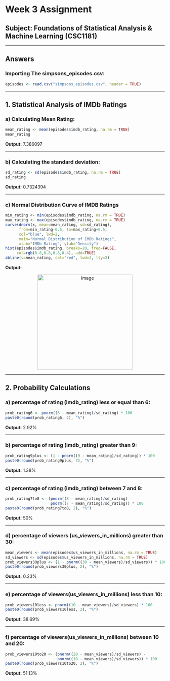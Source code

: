 # Week 3 Assignment

## Subject: Foundations of Statistical Analysis & Machine Learning (CSC1181)

---

## Answers

### Importing The simpsons_episodes.csv:

```r
episodes <- read.csv("simpsons_episodes.csv", header = TRUE)
```

---

## 1. Statistical Analysis of IMDb Ratings

### a) Calculating Mean Rating:

```r
mean_rating <- mean(episodes$imdb_rating, na.rm = TRUE) 
mean_rating
```

**Output:** 7.386097

---

### b) Calculating the standard deviation:

```r
sd_rating <- sd(episodes$imdb_rating, na.rm = TRUE)
sd_rating
```

**Output:** 0.7324394

---

### c) Normal Distribution Curve of IMDB Ratings

```r
min_rating <- min(episodes$imdb_rating, na.rm = TRUE) 
max_rating <- max(episodes$imdb_rating, na.rm = TRUE) 
curve(dnorm(x, mean=mean_rating, sd=sd_rating), 
      from=min_rating-0.5, to=max_rating+0.5, 
      col="blue", lwd=2, 
      main="Normal Distribution of IMDb Ratings", 
      xlab="IMDb Rating", ylab="Density") 
hist(episodes$imdb_rating, breaks=20, freq=FALSE, 
     col=rgb(0.8,0.8,0.8,0.4), add=TRUE) 
abline(v=mean_rating, col="red", lwd=2, lty=2)
```

**Output:**

<div align="center">
 <img width="300" height="300" alt="image" 
      src="https://github.com/user-attachments/assets/5695dada-41c9-4897-8783-8dfe8bc33a26" />
</div>

---

## 2. Probability Calculations

### a) percentage of rating (imdb_rating) less or equal than 6:

```r
prob_rating6 <- pnorm((6 - mean_rating)/sd_rating) * 100 
paste0(round(prob_rating6, 2), "%")
```

**Output:** 2.92%

---

### b) percentage of rating (imdb_rating) greater than 9:

```r
prob_rating9plus <- (1 - pnorm((9 - mean_rating)/sd_rating)) * 100 
paste0(round(prob_rating9plus, 2), "%")
```

**Output:** 1.38%

---

### c) percentage of rating (imdb_rating) between 7 and 8:

```r
prob_rating7to8 <- (pnorm((8 - mean_rating)/sd_rating) - 
                    pnorm((7 - mean_rating)/sd_rating)) * 100 
paste0(round(prob_rating7to8, 2), "%")
```

**Output:** 50%

---

### d) percentage of viewers (us_viewers_in_millions) greater than 30:

```r
mean_viewers <- mean(episodes$us_viewers_in_millions, na.rm = TRUE) 
sd_viewers <- sd(episodes$us_viewers_in_millions, na.rm = TRUE) 
prob_viewers30plus <- (1 - pnorm((30 - mean_viewers)/sd_viewers)) * 100 
paste0(round(prob_viewers30plus, 2), "%")
```

**Output:** 0.23%

---

### e) percentage of viewers(us_viewers_in_millions) less than 10:

```r
prob_viewers10less <- pnorm((10 - mean_viewers)/sd_viewers) * 100 
paste0(round(prob_viewers10less, 2), "%")
```

**Output:** 38.69%

---

### f) percentage of viewers(us_viewers_in_millions) between 10 and 20:

```r
prob_viewers10to20 <- (pnorm((20 - mean_viewers)/sd_viewers) - 
                       pnorm((10 - mean_viewers)/sd_viewers)) * 100 
paste0(round(prob_viewers10to20, 2), "%")
```

**Output:** 51.13%
